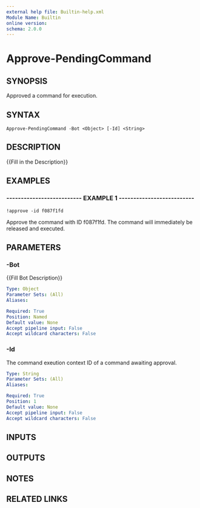 ```yaml
---
external help file: Builtin-help.xml
Module Name: Builtin
online version: 
schema: 2.0.0
---
```


# Approve-PendingCommand

## SYNOPSIS
Approved a command for execution.

## SYNTAX

```
Approve-PendingCommand -Bot <Object> [-Id] <String>
```

## DESCRIPTION
{{Fill in the Description}}

## EXAMPLES

### -------------------------- EXAMPLE 1 --------------------------
```
!approve -id f087f1fd
```

Approve the command with ID f087f1fd.
The command will immediately be released and executed.

## PARAMETERS

### -Bot
{{Fill Bot Description}}

```yaml
Type: Object
Parameter Sets: (All)
Aliases: 

Required: True
Position: Named
Default value: None
Accept pipeline input: False
Accept wildcard characters: False
```

### -Id
The command exeution context ID of a command awaiting approval.

```yaml
Type: String
Parameter Sets: (All)
Aliases: 

Required: True
Position: 1
Default value: None
Accept pipeline input: False
Accept wildcard characters: False
```

## INPUTS

## OUTPUTS

## NOTES

## RELATED LINKS

